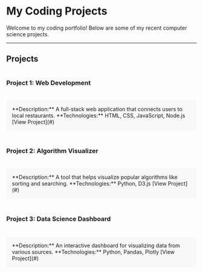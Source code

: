 # My Coding Projects

Welcome to my coding portfolio! Below are some of my recent computer science projects.

---

## Projects

<div style="display: grid; grid-template-columns: repeat(auto-fit, minmax(300px, 1fr)); gap: 20px;">

### **Project 1: Web Development**
<div style="background-color: #f8f8f8; padding: 15px; border-radius: 8px;">
**Description:** A full-stack web application that connects users to local restaurants.  
**Technologies:** HTML, CSS, JavaScript, Node.js  
[View Project](#)
</div>

### **Project 2: Algorithm Visualizer**
<div style="background-color: #f8f8f8; padding: 15px; border-radius: 8px;">
**Description:** A tool that helps visualize popular algorithms like sorting and searching.  
**Technologies:** Python, D3.js  
[View Project](#)
</div>

### **Project 3: Data Science Dashboard**
<div style="background-color: #f8f8f8; padding: 15px; border-radius: 8px;">
**Description:** An interactive dashboard for visualizing data from various sources.  
**Technologies:** Python, Pandas, Plotly  
[View Project](#)
</div>

</div>